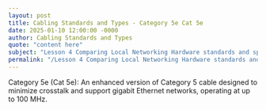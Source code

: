 ```yaml
---
layout: post
title: Cabling Standards and Types - Category 5e Cat 5e
date: 2025-01-10 12:00:00 -0000
author: Cabling Standards and Types
quote: "content here"
subject: "Lesson 4 Comparing Local Networking Hardware standards and specifications"
permalink: "/Lesson 4 Comparing Local Networking Hardware standards and specifications/Cabling Standards and Types/Cabling Standards and Types - Category 5e Cat 5e"
---
```


Category 5e (Cat 5e): An enhanced version of Category 5 cable designed to minimize crosstalk and support gigabit Ethernet networks, operating at up to 100 MHz.
